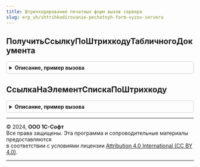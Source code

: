 ```yaml
---
title: Штрихкодирование печатных форм вызов сервера
slug: erp_uh/shtrihkodirovanie-pechatnyh-form-vyzov-servera
---
```



## ПолучитьСсылкуПоШтрихкодуТабличногоДокумента
<details style="margin: 1em 0; padding: 0.5em; border: 1px solid #ccc; border-radius: 6px;">

<summary style="font-weight: bold; cursor: pointer;">Описание, пример вызова</summary>

```bsl

// Возвращает ссылку на элемент списка по штрихкоду
//
// Параметры:
//  Штрихкод - Строка - Штрихкод
//  Менеджеры - Массив - Пустые ссылки на документы, в которых требуется выполнить поиск по штрихкоду.
//
// Возвращаемое значение:
//  ЛюбаяСсылка - Ссылка на найденный элемент.
//
Функция ПолучитьСсылкуПоШтрихкодуТабличногоДокумента(Штрихкод, Менеджеры = Неопределено) Экспорт
```

Пример вызова
```bsl
Результат = ШтрихкодированиеПечатныхФормВызовСервера.ПолучитьСсылкуПоШтрихкодуТабличногоДокумента(Штрихкод, Менеджеры);
```
</details>

## СсылкаНаЭлементСпискаПоШтрихкоду
<details style="margin: 1em 0; padding: 0.5em; border: 1px solid #ccc; border-radius: 6px;">

<summary style="font-weight: bold; cursor: pointer;">Описание, пример вызова</summary>

```bsl

// Возвращает ссылку на элемент списка по штрихкоду
//
// Параметры:
//  Штрихкод - Строка - Штрихкод
//  ДоступныеХозяйственныеОперацииИДокументы - ТаблицаЗначений -
//
// Возвращаемое значение:
//  ЛюбаяСсылка - Ссылка на найденный элемент.
//
Функция СсылкаНаЭлементСпискаПоШтрихкоду(Штрихкод, ДоступныеХозяйственныеОперацииИДокументы) Экспорт
```

Пример вызова
```bsl
Результат = ШтрихкодированиеПечатныхФормВызовСервера.СсылкаНаЭлементСпискаПоШтрихкоду(Штрихкод, ДоступныеХозяйственныеОперацииИДокументы) 
```
</details>

---

© 2024, **ООО 1С-Софт**  
Все права защищены. Эта программа и сопроводительные материалы предоставляются  
в соответствии с условиями лицензии [Attribution 4.0 International (CC BY 4.0)](https://creativecommons.org/licenses/by/4.0/legalcode).

---
